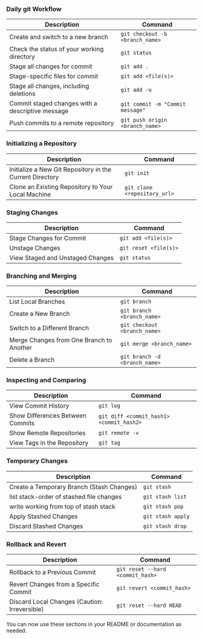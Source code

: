 
### Daily git Workflow

| Description                                     | Command                                  |
|-------------------------------------------------|------------------------------------------|
| Create and switch to a new branch | `git checkout -b <branch_name>` |
| Check the status of your working directory | `git status` |
| Stage all changes for commit | `git add .` |
| Stage-specific files for commit| `git add <file(s)>` |
| Stage all changes, including deletions   | `git add -u` | `git add -all` |
| Commit staged changes with a descriptive message| `git commit -m "Commit message"` |
| Push commits to a remote repository| `git push origin <branch_name>` |

### Initializing a Repository

| Description                                     | Command                                  |
|-------------------------------------------------|------------------------------------------|
| Initialize a New Git Repository in the Current Directory | `git init` |
| Clone an Existing Repository to Your Local Machine    | `git clone <repository_url>` |


### Staging Changes

| Description                                     | Command                                  |
|-------------------------------------------------|------------------------------------------|
| Stage Changes for Commit                        | `git add <file(s)>` |
| Unstage Changes                                  | `git reset <file(s)>` |
| View Staged and Unstaged Changes                | `git status` |

### Branching and Merging

| Description                                     | Command                                  |
|-------------------------------------------------|------------------------------------------|
| List Local Branches                             | `git branch` |
| Create a New Branch                             | `git branch <branch_name>` |
| Switch to a Different Branch                    | `git checkout <branch_name>` |
| Merge Changes from One Branch to Another        | `git merge <branch_name>` |
| Delete a Branch                                 | `git branch -d <branch_name>` |

### Inspecting and Comparing

| Description                                     | Command                                  |
|-------------------------------------------------|------------------------------------------|
| View Commit History                             | `git log` |
| Show Differences Between Commits                | `git diff <commit_hash1> <commit_hash2>` |
| Show Remote Repositories                        | `git remote -v` |
| View Tags in the Repository                     | `git tag` |

### Temporary Changes

| Description                                     | Command                                  |
|-------------------------------------------------|------------------------------------------|
| Create a Temporary Branch (Stash Changes)       | `git stash` |
| list stack-order of stashed file changes         | `git stash list` |
| write working from top of stash stack           | `git stash pop` |
| Apply Stashed Changes                           | `git stash apply` |
| Discard Stashed Changes                         | `git stash drop` |

### Rollback and Revert

| Description                                     | Command                                  |
|-------------------------------------------------|------------------------------------------|
| Rollback to a Previous Commit                   | `git reset --hard <commit_hash>` |
| Revert Changes from a Specific Commit           | `git revert <commit_hash>` |
| Discard Local Changes (Caution: Irreversible)   | `git reset --hard HEAD` |

You can now use these sections in your README or documentation as needed.
